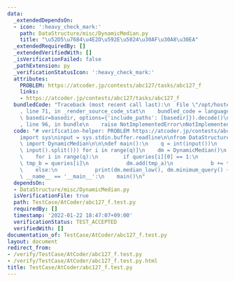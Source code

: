 ```yaml
---
data:
  _extendedDependsOn:
  - icon: ':heavy_check_mark:'
    path: DataStructure/misc/DynamicMedian.py
    title: "\u52D5\u7684\u4E2D\u592E\u5024\u30AF\u30A8\u30EA"
  _extendedRequiredBy: []
  _extendedVerifiedWith: []
  _isVerificationFailed: false
  _pathExtension: py
  _verificationStatusIcon: ':heavy_check_mark:'
  attributes:
    PROBLEM: https://atcoder.jp/contests/abc127/tasks/abc127_f
    links:
    - https://atcoder.jp/contests/abc127/tasks/abc127_f
  bundledCode: "Traceback (most recent call last):\n  File \"/opt/hostedtoolcache/Python/3.10.5/x64/lib/python3.10/site-packages/onlinejudge_verify/documentation/build.py\"\
    , line 71, in _render_source_code_stat\n    bundled_code = language.bundle(stat.path,\
    \ basedir=basedir, options={'include_paths': [basedir]}).decode()\n  File \"/opt/hostedtoolcache/Python/3.10.5/x64/lib/python3.10/site-packages/onlinejudge_verify/languages/python.py\"\
    , line 96, in bundle\n    raise NotImplementedError\nNotImplementedError\n"
  code: "# verification-helper: PROBLEM https://atcoder.jp/contests/abc127/tasks/abc127_f\n\
    import sys\ninput = sys.stdin.buffer.readline\n\nfrom DataStructure.misc.DynamicMedian\
    \ import DynamicMedian\n\n\ndef main():\n    q = int(input())\n    queries = [list(map(int,\
    \ input().split())) for i in range(q)]\n    dm = DynamicMedian()\n \n    b = 0\n\
    \    for i in range(q):\n        if queries[i][0] == 1:\n            _, tmp_a,\
    \ tmp_b = queries[i]\n            dm.add(tmp_a)\n            b += tmp_b\n    \
    \    else:\n            print(dm.median_low(), dm.minimum_query() + b)\n\n\nif\
    \ __name__ == '__main__':\n    main()\n"
  dependsOn:
  - DataStructure/misc/DynamicMedian.py
  isVerificationFile: true
  path: TestCase/AtCoder/abc127_f.test.py
  requiredBy: []
  timestamp: '2022-01-22 18:47:07+09:00'
  verificationStatus: TEST_ACCEPTED
  verifiedWith: []
documentation_of: TestCase/AtCoder/abc127_f.test.py
layout: document
redirect_from:
- /verify/TestCase/AtCoder/abc127_f.test.py
- /verify/TestCase/AtCoder/abc127_f.test.py.html
title: TestCase/AtCoder/abc127_f.test.py
---
```

